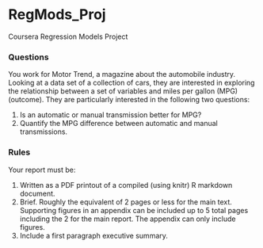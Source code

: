 # RegMods_Proj
Coursera Regression Models Project

### Questions
You work for Motor Trend, a magazine about the automobile industry. Looking at a data set of a collection of cars, they are interested in exploring the relationship between a set of variables and miles per gallon (MPG) (outcome). They are particularly interested in the following two questions:

1. Is an automatic or manual transmission better for MPG?
2. Quantify the MPG difference between automatic and manual transmissions.

### Rules
Your report must be:

1. Written as a PDF printout of a compiled (using knitr) R markdown document.
2. Brief. Roughly the equivalent of 2 pages or less for the main text. Supporting figures in an appendix can be included up to 5 total pages including the 2 for the main report. The appendix can only include figures.
3. Include a first paragraph executive summary.

